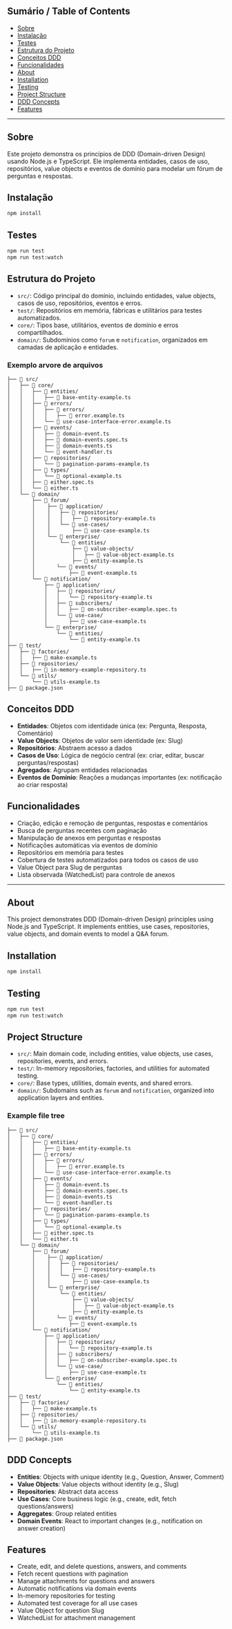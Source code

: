 ## Sumário / Table of Contents

- [Sobre](#sobre)
- [Instalação](#instalação)
- [Testes](#testes)
- [Estrutura do Projeto](#estrutura-do-projeto)
- [Conceitos DDD](#conceitos-ddd)
- [Funcionalidades](#funcionalidades)
- [About](#about)
- [Installation](#installation)
- [Testing](#testing)
- [Project Structure](#project-structure)
- [DDD Concepts](#ddd-concepts)
- [Features](#features)

---

## Sobre

Este projeto demonstra os princípios de DDD (Domain-driven Design) usando Node.js e TypeScript. Ele implementa entidades, casos de uso, repositórios, value objects e eventos de domínio para modelar um fórum de perguntas e respostas.

## Instalação

```bash
npm install
```

## Testes

```bash
npm run test
npm run test:watch
```

## Estrutura do Projeto

- `src/`: Código principal do domínio, incluindo entidades, value objects, casos de uso, repositórios, eventos e erros.
- `test/`: Repositórios em memória, fábricas e utilitários para testes automatizados.
- `core/`: Tipos base, utilitários, eventos de domínio e erros compartilhados.
- `domain/`: Subdomínios como `forum` e `notification`, organizados em camadas de aplicação e entidades.

### Exemplo arvore de arquivos

```
├── 📁 src/
│   ├── 📁 core/
│   │   ├── 📁 entities/
│   │   │   ├── 📄 base-entity-example.ts
│   │   ├── 📁 errors/
│   │   │   ├── 📁 errors/
│   │   │   │   ├── 📄 error.example.ts
│   │   │   └── 📄 use-case-interface-error.example.ts
│   │   ├── 📁 events/
│   │   │   ├── 📄 domain-event.ts
│   │   │   ├── 📄 domain-events.spec.ts
│   │   │   ├── 📄 domain-events.ts
│   │   │   └── 📄 event-handler.ts
│   │   ├── 📁 repositories/
│   │   │   └── 📄 pagination-params-example.ts
│   │   ├── 📁 types/
│   │   │   └── 📄 optional-example.ts
│   │   ├── 📄 either.spec.ts
│   │   └── 📄 either.ts
│   └── 📁 domain/
│       ├── 📁 forum/
│       │    ├── 📁 application/
│       │    │   ├── 📁 repositories/
│       │    │   │   ├── 📄 repository-example.ts
│       │    │   └── 📁 use-cases/
│       │    │       ├── 📄 use-case-example.ts
│       │    └── 📁 enterprise/
│       │        └── 📁 entities/
│       │            ├── 📁 value-objects/
│       │            │   ├── 📄 value-object-example.ts
│       │            ├── 📄 entity-example.ts
│       │       └── 📁 events/
│       │           ├── 📄 event-example.ts
│       └── 📁 notification/
│           ├── 📁 application/
│           │   ├── 📁 repositories/
│           │   │   └── 📄 repository-example.ts
│           │   ├── 📁 subscribers/
│           │   │   ├── 📄 on-subscriber-example.spec.ts
│           │   └── 📁 use-case/
│           │       ├── 📄 use-case-example.ts
│           └── 📁 enterprise/
│               └── 📁 entities/
│                   └── 📄 entity-example.ts
├── 📁 test/
│   ├── 📁 factories/
│   │   ├── 📄 make-example.ts
│   ├── 📁 repositories/
│   │   ├── 📄 in-memory-example-repository.ts
│   └── 📁 utils/
│       └── 📄 utils-example.ts
├── 📄 package.json
```

## Conceitos DDD

- **Entidades**: Objetos com identidade única (ex: Pergunta, Resposta, Comentário)
- **Value Objects**: Objetos de valor sem identidade (ex: Slug)
- **Repositórios**: Abstraem acesso a dados
- **Casos de Uso**: Lógica de negócio central (ex: criar, editar, buscar perguntas/respostas)
- **Agregados**: Agrupam entidades relacionadas
- **Eventos de Domínio**: Reações a mudanças importantes (ex: notificação ao criar resposta)

## Funcionalidades

- Criação, edição e remoção de perguntas, respostas e comentários
- Busca de perguntas recentes com paginação
- Manipulação de anexos em perguntas e respostas
- Notificações automáticas via eventos de domínio
- Repositórios em memória para testes
- Cobertura de testes automatizados para todos os casos de uso
- Value Object para Slug de perguntas
- Lista observada (WatchedList) para controle de anexos


---

## About

This project demonstrates DDD (Domain-driven Design) principles using Node.js and TypeScript. It implements entities, use cases, repositories, value objects, and domain events to model a Q&A forum.

## Installation

```bash
npm install
```

## Testing

```bash
npm run test
npm run test:watch
```

## Project Structure

- `src/`: Main domain code, including entities, value objects, use cases, repositories, events, and errors.
- `test/`: In-memory repositories, factories, and utilities for automated testing.
- `core/`: Base types, utilities, domain events, and shared errors.
- `domain/`: Subdomains such as `forum` and `notification`, organized into application layers and entities.

### Example file tree

```
├── 📁 src/
│   ├── 📁 core/
│   │   ├── 📁 entities/
│   │   │   ├── 📄 base-entity-example.ts
│   │   ├── 📁 errors/
│   │   │   ├── 📁 errors/
│   │   │   │   ├── 📄 error.example.ts
│   │   │   └── 📄 use-case-interface-error.example.ts
│   │   ├── 📁 events/
│   │   │   ├── 📄 domain-event.ts
│   │   │   ├── 📄 domain-events.spec.ts
│   │   │   ├── 📄 domain-events.ts
│   │   │   └── 📄 event-handler.ts
│   │   ├── 📁 repositories/
│   │   │   └── 📄 pagination-params-example.ts
│   │   ├── 📁 types/
│   │   │   └── 📄 optional-example.ts
│   │   ├── 📄 either.spec.ts
│   │   └── 📄 either.ts
│   └── 📁 domain/
│       ├── 📁 forum/
│       │    ├── 📁 application/
│       │    │   ├── 📁 repositories/
│       │    │   │   ├── 📄 repository-example.ts
│       │    │   └── 📁 use-cases/
│       │    │       ├── 📄 use-case-example.ts
│       │    └── 📁 enterprise/
│       │        └── 📁 entities/
│       │            ├── 📁 value-objects/
│       │            │   ├── 📄 value-object-example.ts
│       │            ├── 📄 entity-example.ts
│       │       └── 📁 events/
│       │           ├── 📄 event-example.ts
│       └── 📁 notification/
│           ├── 📁 application/
│           │   ├── 📁 repositories/
│           │   │   └── 📄 repository-example.ts
│           │   ├── 📁 subscribers/
│           │   │   ├── 📄 on-subscriber-example.spec.ts
│           │   └── 📁 use-case/
│           │       ├── 📄 use-case-example.ts
│           └── 📁 enterprise/
│               └── 📁 entities/
│                   └── 📄 entity-example.ts
├── 📁 test/
│   ├── 📁 factories/
│   │   ├── 📄 make-example.ts
│   ├── 📁 repositories/
│   │   ├── 📄 in-memory-example-repository.ts
│   └── 📁 utils/
│       └── 📄 utils-example.ts
├── 📄 package.json
```

## DDD Concepts

- **Entities**: Objects with unique identity (e.g., Question, Answer, Comment)
- **Value Objects**: Value objects without identity (e.g., Slug)
- **Repositories**: Abstract data access
- **Use Cases**: Core business logic (e.g., create, edit, fetch questions/answers)
- **Aggregates**: Group related entities
- **Domain Events**: React to important changes (e.g., notification on answer creation)

## Features

- Create, edit, and delete questions, answers, and comments
- Fetch recent questions with pagination
- Manage attachments for questions and answers
- Automatic notifications via domain events
- In-memory repositories for testing
- Automated test coverage for all use cases
- Value Object for question Slug
- WatchedList for attachment management